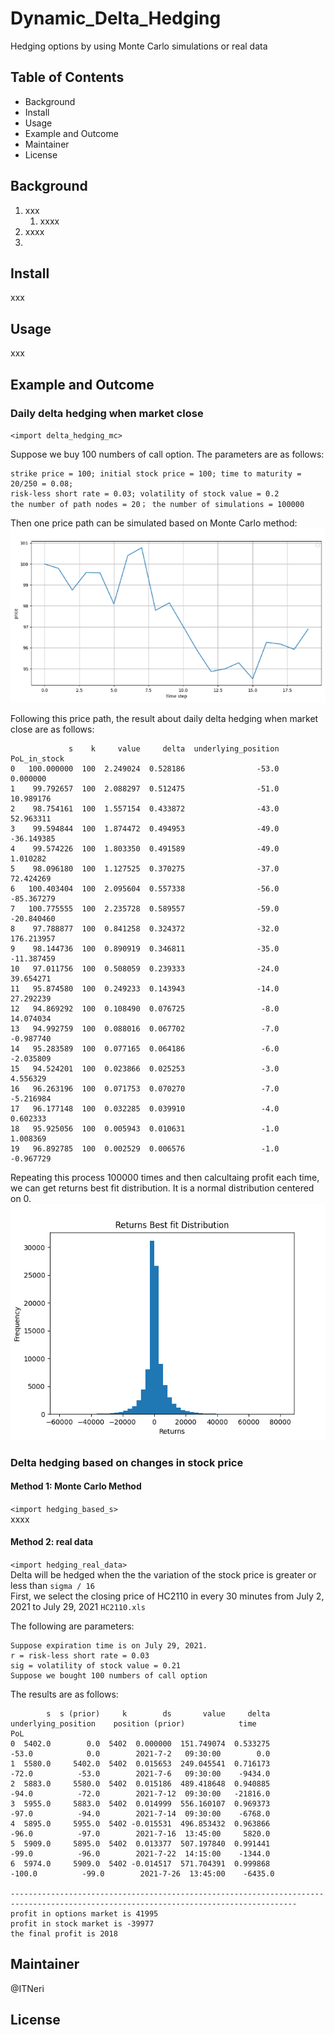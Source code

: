 # Dynamic_Delta_Hedging
Hedging options by using Monte Carlo simulations or real data  

## Table of Contents
- Background
- Install
- Usage
- Example and Outcome
- Maintainer
- License


## Background
1. xxx
    1. xxxx  
2. xxxx  
3. 

## Install
xxx

## Usage
xxx

## Example and Outcome
### Daily delta hedging when market close
`<import delta_hedging_mc>`  
  
Suppose we buy 100 numbers of call option. The parameters are as follows:  
```
strike price = 100; initial stock price = 100; time to maturity = 20/250 = 0.08;
risk-less short rate = 0.03; volatility of stock value = 0.2
the number of path nodes = 20； the number of simulations = 100000
```
  
  
Then one price path can be simulated based on Monte Carlo method:  
![Image text](https://raw.githubusercontent.com/ITNeri/Dynamic_Delta_Hedging/main/img_save/stock_path.png)
  
  
Following this price path, the result about daily delta hedging when market close are as follows:
```
             s    k     value     delta  underlying_position  PoL_in_stock
0   100.000000  100  2.249024  0.528186                -53.0      0.000000
1    99.792657  100  2.088297  0.512475                -51.0     10.989176
2    98.754161  100  1.557154  0.433872                -43.0     52.963311
3    99.594844  100  1.874472  0.494953                -49.0    -36.149385
4    99.574226  100  1.803350  0.491589                -49.0      1.010282
5    98.096180  100  1.127525  0.370275                -37.0     72.424269
6   100.403404  100  2.095604  0.557338                -56.0    -85.367279
7   100.775555  100  2.235728  0.589557                -59.0    -20.840460
8    97.788877  100  0.841258  0.324372                -32.0    176.213957
9    98.144736  100  0.890919  0.346811                -35.0    -11.387459
10   97.011756  100  0.508059  0.239333                -24.0     39.654271
11   95.874580  100  0.249233  0.143943                -14.0     27.292239
12   94.869292  100  0.108490  0.076725                 -8.0     14.074034
13   94.992759  100  0.088016  0.067702                 -7.0     -0.987740
14   95.283589  100  0.077165  0.064186                 -6.0     -2.035809
15   94.524201  100  0.023866  0.025253                 -3.0      4.556329
16   96.263196  100  0.071753  0.070270                 -7.0     -5.216984
17   96.177148  100  0.032285  0.039910                 -4.0      0.602333
18   95.925056  100  0.005943  0.010631                 -1.0      1.008369
19   96.892785  100  0.002529  0.006576                 -1.0     -0.967729
```
  
  
Repeating this process 100000 times and then calcultaing profit each time, we can get returns best fit distribution. It is a normal distribution centered on 0.  
![Image text](https://raw.githubusercontent.com/ITNeri/Dynamic_Delta_Hedging/main/img_save/hedging_stock_path.png)



### Delta hedging based on changes in stock price
#### Method 1: Monte Carlo Method
`<import hedging_based_s>`  
xxxx

  
#### Method 2: real data
`<import hedging_real_data>`  
Delta will be hedged when the the variation of the stock price is greater or less than `sigma / 16`  
First, we select the closing price of HC2110 in every 30 minutes from July 2, 2021 to July 29, 2021  `HC2110.xls`

The following are parameters:
```
Suppose expiration time is on July 29, 2021.  
r = risk-less short rate = 0.03
sig = volatility of stock value = 0.21
Suppose we bought 100 numbers of call option
```

The results are as follows:
```
        s  s (prior)     k        ds       value     delta        underlying_position    position (prior)            time              PoL  				
0  5402.0        0.0  5402  0.000000  151.749074  0.533275   			-53.0            0.0        2021-7-2   09:30:00        0.0  				
1  5580.0     5402.0  5402  0.015653  249.045541  0.716173   			-72.0          -53.0        2021-7-6   09:30:00    -9434.0  				
2  5883.0     5580.0  5402  0.015186  489.418648  0.940885   		        -94.0          -72.0        2021-7-12  09:30:00   -21816.0  				
3  5955.0     5883.0  5402  0.014999  556.160107  0.969373   		   	-97.0          -94.0        2021-7-14  09:30:00    -6768.0  				
4  5895.0     5955.0  5402 -0.015531  496.853432  0.963866   			-96.0          -97.0        2021-7-16  13:45:00     5820.0  				
5  5909.0     5895.0  5402  0.013377  507.197840  0.991441   			-99.0          -96.0        2021-7-22  14:15:00    -1344.0  				
6  5974.0     5909.0  5402 -0.014517  571.704391  0.999868   		       -100.0          -99.0        2021-7-26  13:45:00    -6435.0  				

--------------------------------------------------------------------------------------------------------------------------------------
profit in options market is 41995 
profit in stock market is -39977 
the final profit is 2018 
```
  
## Maintainer
@ITNeri

## License
